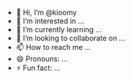 - 👋 Hi, I’m @kioomy
- 👀 I’m interested in ...
- 🌱 I’m currently learning ...
- 💞️ I’m looking to collaborate on ...
- 📫 How to reach me ...
- 😄 Pronouns: ...
- ⚡ Fun fact: ...

<!---
kioomy/kioomy is a ✨ special ✨ repository because its `README.md` (this file) appears on your GitHub profile.
You can click the Preview link to take a look at your changes.
--->
